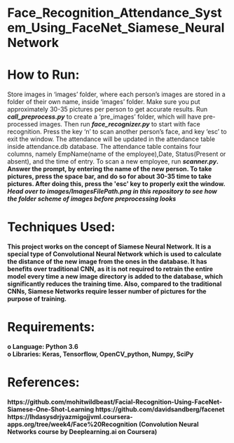 # Face_Recognition_Attendance_System_Using_FaceNet_Siamese_NeuralNetwork
<h1>How to Run:</h1>
Store images in ‘images’ folder, where each person’s images are stored in a folder of their own name, inside ‘images’ folder. Make sure you put approximately 30-35 pictures per person to get accurate results.
Run <i><b>call_preprocess.py</b></i>  to create a ‘pre_images’ folder, which will have pre-processed images.
Then run <i><b>face_recognizer.py</i></b> to start with face recognition. Press the key ‘n’ to scan another person’s face, and key ‘esc’ to exit the window. The attendance will be updated in the attendance table inside attendance.db database. The attendance table contains four columns, namely EmpName(name of the employee),Date, Status(Present or absent), and the time of entry. 
To scan a new employee, run <i><b>scanner.py<b></i>. Answer the prompt, by entering the name of the new person. To take pictures, press the space bar, and do so for about 30-35 time to take pictures. After doing this, press the 'esc' key to properly exit the window.
<i> Head over to images/ImagesFilePath.png in this repository to see how the folder scheme of images before preprocessing looks </i>

<h1>Techniques Used:</h1>
This project works on the concept of Siamese Neural Network. It is a special type of Convolutional Neural Network which is used to calculate the distance of the new image from the ones in the database. It has benefits over traditional CNN, as it is not required to retrain the entire model every time a new image directory is added to the database, which significantly reduces the training time. Also, compared to the traditional CNNs, Siamese Networks require lesser number of pictures for the purpose of training. 
<h1>Requirements:</h1>
o	<b>Language</b>: Python 3.6 <br>
o	<b>Libraries</b>: Keras, Tensorflow, OpenCV_python, Numpy, SciPy

<h1>References:</h1>
https://github.com/mohitwildbeast/Facial-Recognition-Using-FaceNet-Siamese-One-Shot-Learning
https://github.com/davidsandberg/facenet
https://lhdasysdrjyazmigojjvml.coursera-apps.org/tree/week4/Face%20Recognition (Convolution Neural Networks course by Deeplearning.ai on Coursera)

